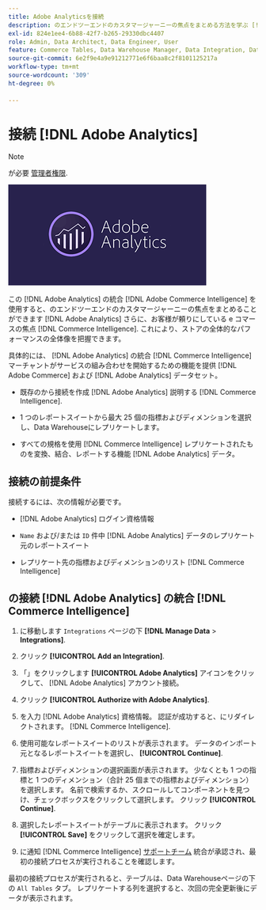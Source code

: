 ```yaml
---
title: Adobe Analyticsを接続
description: のエンドツーエンドのカスタマージャーニーの焦点をまとめる方法を学ぶ [!DNL Adobe Analytics] さらに、お客様が頼りにしている e コマースの焦点 [!DNL Commerce Intelligence].
exl-id: 824e1ee4-6b88-42f7-b265-29330dbc4407
role: Admin, Data Architect, Data Engineer, User
feature: Commerce Tables, Data Warehouse Manager, Data Integration, Data Import/Export
source-git-commit: 6e2f9e4a9e91212771e6f6baa8c2f8101125217a
workflow-type: tm+mt
source-wordcount: '309'
ht-degree: 0%

---
```


# 接続 [!DNL Adobe Analytics]

>[!NOTE]
>
>が必要 [管理者権限](../../../administrator/user-management/user-management.md).

![](../../../assets/adobe-analytic-slogo.png)

この [!DNL Adobe Analytics] の統合 [!DNL Adobe Commerce Intelligence] を使用すると、のエンドツーエンドのカスタマージャーニーの焦点をまとめることができます [!DNL Adobe Analytics] さらに、お客様が頼りにしている e コマースの焦点 [!DNL Commerce Intelligence]. これにより、ストアの全体的なパフォーマンスの全体像を把握できます。

具体的には、 [!DNL Adobe Analytics] の統合 [!DNL Commerce Intelligence] マーチャントがサービスの組み合わせを開始するための機能を提供 [!DNL Adobe Commerce] および [!DNL Adobe Analytics] データセット。

- 既存のから接続を作成 [!DNL Adobe Analytics] 説明する [!DNL Commerce Intelligence].

- 1 つのレポートスイートから最大 25 個の指標およびディメンションを選択し、Data Warehouseにレプリケートします。

- すべての規格を使用 [!DNL Commerce Intelligence] レプリケートされたものを変換、結合、レポートする機能 [!DNL Adobe Analytics] データ。

## 接続の前提条件

接続するには、次の情報が必要です。

- [!DNL Adobe Analytics] ログイン資格情報

- `Name` および/または `ID` 件中 [!DNL Adobe Analytics] データのレプリケート元のレポートスイート

- レプリケート先の指標およびディメンションのリスト [!DNL Commerce Intelligence]

## の接続 [!DNL Adobe Analytics] の統合 [!DNL Commerce Intelligence]

1. に移動します `Integrations` ページの下 **[!DNL Manage Data** > **Integrations]**.

1. クリック **[!UICONTROL Add an Integration]**.

1. 「」をクリックします **[!UICONTROL Adobe Analytics]** アイコンをクリックして、 [!DNL Adobe Analytics] アカウント接続。

1. クリック **[!UICONTROL Authorize with Adobe Analytics]**.

1. を入力 [!DNL Adobe Analytics] 資格情報。 認証が成功すると、にリダイレクトされます。 [!DNL Commerce Intelligence].

1. 使用可能なレポートスイートのリストが表示されます。 データのインポート元となるレポートスイートを選択し、 **[!UICONTROL Continue]**.

1. 指標およびディメンションの選択画面が表示されます。 少なくとも 1 つの指標と 1 つのディメンション（合計 25 個までの指標およびディメンション）を選択します。 名前で検索するか、スクロールしてコンポーネントを見つけ、チェックボックスをクリックして選択します。 クリック **[!UICONTROL Continue]**.

1. 選択したレポートスイートがテーブルに表示されます。 クリック **[!UICONTROL Save]** をクリックして選択を確定します。

1. に通知 [!DNL Commerce Intelligence] [サポートチーム](https://experienceleague.adobe.com/docs/commerce-knowledge-base/kb/troubleshooting/miscellaneous/mbi-service-policies.html) 統合が承認され、最初の接続プロセスが実行されることを確認します。

最初の接続プロセスが実行されると、テーブルは、Data Warehouseページの下の `All Tables` タブ。 レプリケートする列を選択すると、次回の完全更新後にデータが表示されます。
